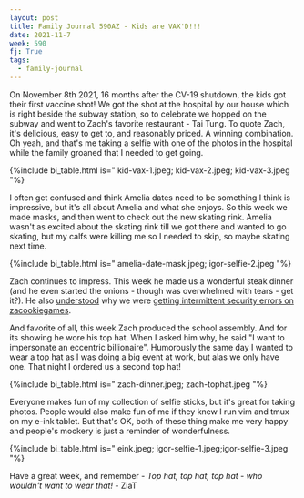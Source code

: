 ```yaml
---
layout: post
title: Family Journal 590AZ - Kids are VAX'D!!!
date: 2021-11-7
week: 590
fj: True
tags:
  - family-journal
---
```


On November 8th 2021, 16 months after the CV-19 shutdown, the kids got their first vaccine shot! We got the shot at the hospital by our house which is right beside the subway station, so to celebrate we hopped on the subway and went to Zach's favorite restaurant - Tai Tung. To quote Zach, it's delicious, easy to get to, and reasonably priced. A winning combination. Oh yeah, and that's me taking a selfie with one of the photos in the hospital while the family groaned that I needed to get going.

{%include bi_table.html is="
kid-vax-1.jpeg; kid-vax-2.jpeg; kid-vax-3.jpeg
"%}

I often get confused and think Amelia dates need to be something I think is impressive, but it's all about Amelia and what she enjoys. So this week we made masks, and then went to check out the new skating rink. Amelia wasn't as excited about the skating rink till we got there and wanted to go skating, but my calfs were killing me so I needed to skip, so maybe skating next time.

{%include bi_table.html is="
amelia-date-mask.jpeg;
igor-selfie-2.jpeg
"%}

Zach continues to impress. This week he made us a wonderful steak dinner (and he even started the onions - though was overwhelmed with tears - get it?). He also [understood](https://idvork.in/cert-error) why we were [getting intermittent security errors on zacookiegames](https://github.com/zacookiegames/zacookiegames.github.io/issues/6).

And favorite of all, this week Zach produced the school assembly. And for its showing he wore his top hat. When I asked him why, he said "I want to impersonate an eccentric billionaire". Humorously the same day I wanted to wear a top hat as I was doing a big event at work, but alas we only have one. That night I ordered us a second top hat!

{%include bi_table.html is="
zach-dinner.jpeg;
zach-tophat.jpeg
"%}

Everyone makes fun of my collection of selfie sticks, but it's great for taking photos. People would also make fun of me if they knew I run vim and tmux on my e-ink tablet.  But that's OK, both of these thing make me very happy and people's mockery is just a reminder of wonderfulness.

{%include bi_table.html is="
eink.jpeg;
igor-selfie-1.jpeg;igor-selfie-3.jpeg
"%}

Have a great week, and remember - *Top hat, top hat, top hat - who wouldn't want to wear that!* - ZiaT
